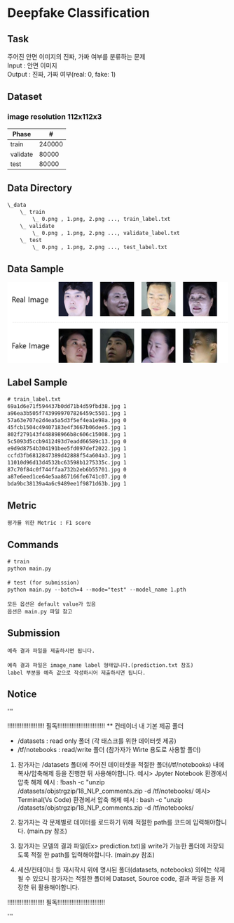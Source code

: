 # Deepfake Classification

## Task
주어진 안면 이미지의 진짜, 가짜 여부를 분류하는 문제\
Input : 안면 이미지\
Output : 진짜, 가짜 여부(real: 0, fake: 1)

## Dataset
### image resolution 112x112x3
| Phase | # |
| - | - |
| train | 240000 |
| validate | 80000 |
| test | 80000 |


## Data Directory
```
\_data
    \_ train
        \_ 0.png , 1.png, 2.png ..., train_label.txt
    \_ validate
        \_ 0.png , 1.png, 2.png ..., validate_label.txt
    \_ test
        \_ 0.png , 1.png, 2.png ..., test_label.txt

```

## Data Sample
<img width=600 src="images_for_desc/deppfake-dataset.png"/> 

## Label Sample
```
# train_label.txt
69a1d6e71f594437b0dd71b4d59fbd38.jpg 1
a96ea3b505f7439999707826459c5501.jpg 1
57a63e707e2d4ea5a5d3f5ef4ea1e98a.jpg 0
45fcb1504c49407183e4f3667b06dee5.jpg 1
802f279143f448898966b8c606c15008.jpg 1
5c5093d5ccb9412493d7eadd66589c13.jpg 0
e9d9d8754b304191bee5fd097def2022.jpg 1
ccfd3fb6812847389d42888f54a604a3.jpg 1
11010d96d13d4532bc63598b1275335c.jpg 1
87c70f84c0f744ffaa732b2eb6b55701.jpg 0
a87e6eed1ce64e5aa867166fe6741c07.jpg 0
bda9bc38139a4a6c9489ee1f9871d63b.jpg 1
```

## Metric
```
평가를 위한 Metric : F1 score
```

## Commands
```
# train
python main.py 

# test (for submission)
python main.py --batch=4 --mode="test" --model_name 1.pth

모든 옵션은 default value가 있음
옵션은 main.py 파일 참고
```

## Submission
```
예측 결과 파일을 제출하시면 됩니다.

예측 결과 파일은 image_name label 형태입니다.(prediction.txt 참조)
label 부분을 예측 값으로 작성하시어 제출하시면 됩니다.
```

## Notice
'''

!!!!!!!!!!!!!!!!!!!!! 필독!!!!!!!!!!!!!!!!!!!!!!!!!!!
** 컨테이너 내 기본 제공 폴더
- /datasets : read only 폴더 (각 태스크를 위한 데이터셋 제공)
- /tf/notebooks :  read/write 폴더 (참가자가 Wirte 용도로 사용할 폴더)
1. 참가자는 /datasets 폴더에 주어진 데이터셋을 적절한 폴더(/tf/notebooks) 내에 복사/압축해제 등을 진행한 뒤 사용해야합니다.
   예시> Jpyter Notebook 환경에서 압축 해제 예시 : !bash -c "unzip /datasets/objstrgzip/18_NLP_comments.zip -d /tf/notebooks/
   예시> Terminal(Vs Code) 환경에서 압축 해제 예시 : bash -c "unzip /datasets/objstrgzip/18_NLP_comments.zip -d /tf/notebooks/
   
2. 참가자는 각 문제별로 데이터를 로드하기 위해 적절한 path를 코드에 입력해야합니다. (main.py 참조)
3. 참가자는 모델의 결과 파일(Ex> prediction.txt)을 write가 가능한 폴더에 저장되도록 적절 한 path를 입력해야합니다. (main.py 참조)
4. 세션/컨테이너 등 재시작시 위에 명시된 폴더(datasets, notebooks) 외에는 삭제될 수 있으니 
   참가자는 적절한 폴더에 Dataset, Source code, 결과 파일 등을 저장한 뒤 활용해야합니다.
   
!!!!!!!!!!!!!!!!!!!!! 필독!!!!!!!!!!!!!!!!!!!!!!!!!!!

'''
